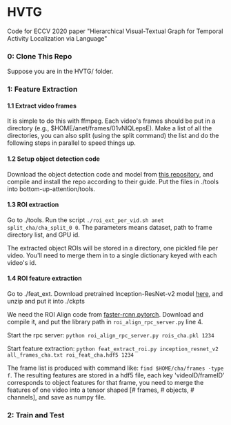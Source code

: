 # HVTG
Code for ECCV 2020 paper "Hierarchical Visual-Textual Graph for Temporal Activity Localization via Language"

### 0: Clone This Repo
Suppose you are in the HVTG/ folder.

### 1: Feature Extraction

#### 1.1 Extract video frames
It is simple to do this with ffmpeg. Each video's frames should be put in a directory (e.g., $HOME/anet/frames/01vNlQLepsE).
Make a list of all the directories, you can also split (using the split command) the list and do the following steps in parallel to speed things up.

#### 1.2 Setup object detection code
Download the object detection code and model from [this repository](https://github.com/peteanderson80/bottom-up-attention),
and compile and install the repo according to their guide.
Put the files in ./tools into bottom-up-attention/tools.

#### 1.3 ROI extraction
Go to ./tools.
Run the script ``./roi_ext_per_vid.sh anet split_cha/cha_split_0 0``.
The parameters means dataset, path to frame directory list, and GPU id.

The extracted object ROIs will be stored in a directory, one pickled file per video.
You'll need to merge them in to a single dictionary keyed with each video's id.

#### 1.4 ROI feature extraction
Go to ./feat\_ext.
Download pretrained Inception-ResNet-v2 model [here](https://github.com/tensorflow/models/tree/master/research/slim#Pretrained),
and unzip and put it into ./ckpts

We need the ROI Align code from [faster-rcnn.pytorch](https://github.com/jwyang/faster-rcnn.pytorch).
Download and compile it, and put the library path in ``roi_align_rpc_server.py`` line 4.

Start the rpc server: ``python roi_align_rpc_server.py rois_cha.pkl 1234``

Start feature extraction: ``python feat_extract_roi.py inception_resnet_v2 all_frames_cha.txt roi_feat_cha.hdf5 1234``

The frame list is produced with command like: ``find $HOME/cha/frames -type f``.
The resulting features are stored in a hdf5 file, each key 'videoID/frameID' corresponds to object features for that frame, 
you need to merge the features of one video into a tensor shaped [# frames, # objects, # channels], and save as numpy file.

### 2: Train and Test
